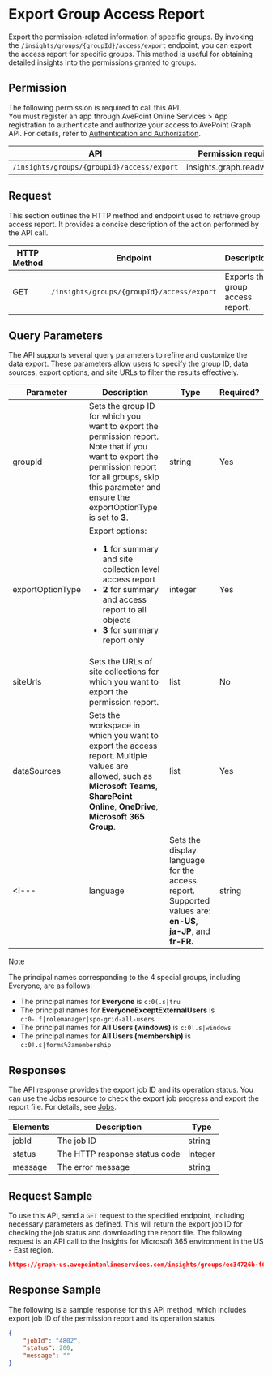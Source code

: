 # Export Group Access Report

Export the permission-related information of specific groups. By invoking the `/insights/groups/{groupId}/access/export` endpoint, you can export the access report for specific groups. This method is useful for obtaining detailed insights into the permissions granted to groups. 

## Permission 

The following permission is required to call this API.  
You must register an app through AvePoint Online Services > App registration to authenticate and authorize your access to AvePoint Graph API. For details, refer to [Authentication and Authorization](https://learn.avepoint.com/docs/Use-AvePoint-Graph-API.html#authentication-and-authorization).

| API     | Permission required | 
|-------------------|---------------|
| `/insights/groups/{groupId}/access/export` |insights.graph.readwrite.all   |

## Request 

This section outlines the HTTP method and endpoint used to retrieve group access report. It provides a concise description of the action performed by the API call. 

| HTTP Method | Endpoint | Description |
| --- | --- | --- |
| GET | `/insights/groups/{groupId}/access/export` | Exports the group access report. |


## Query Parameters

The API supports several query parameters to refine and customize the data export. These parameters allow users to specify the group ID, data sources, export options, and site URLs to filter the results effectively.


| Parameter        | Description     | Type    | Required? |
|------------------|----------------|---------|-----------|
| groupId          | Sets the group ID for which you want to export the permission report. Note that if you want to export the permission report for all groups, skip this parameter and ensure the exportOptionType is set to **3**. | string  | Yes       |
| exportOptionType | Export options: <ul><li>**1** for summary and site collection level access report</li><li> **2** for summary and access report to all objects</li><li> **3** for summary report only</li> | integer | Yes        |
| siteUrls         | Sets the URLs of site collections for which you want to export the permission report.                             | list   | No        |
| dataSources      | Sets the workspace in which you want to export the access report. Multiple values are allowed, such as **Microsoft Teams**, **SharePoint Online**, **OneDrive**, **Microsoft 365 Group**.          | list   | Yes        |
<!---| language | Sets the display language for the access report. Supported values are: **en-US**, **ja-JP**, and **fr-FR**. | string | No --->

> [!NOTE] 
> The principal names corresponding to the 4 special groups, including Everyone, are as follows:  
>- The principal names for **Everyone** is ```c:0(.s|tru```
>- The principal names for **EveryoneExceptExternalUsers** is ```c:0-.f|rolemanager|spo-grid-all-users```
>- The principal names for **All Users (windows)** is ```c:0!.s|windows```
>- The principal names for **All Users (membership)** is ```c:0!.s|forms%3amembership```


[languages + data source rewrite]: #

## Responses

The API response provides the export job ID and its operation status. You can use the Jobs resource to check the export job progress and export the report file. For details, see [Jobs](../exportJobs/exportJobFile.md).

| Elements | Description                                      | Type    |
|----------|--------------------------------------------------|---------|
| jobId    | The job ID                                       | string  |
| status   | The HTTP response status code                    | integer |
| message  | The error message                                | string  |


## Request Sample

To use this API, send a `GET` request to the specified endpoint, including necessary parameters as defined. This will return the export job ID for checking the job status and downloading the report file. The following request is an API call to the Insights for Microsoft 365 environment in the US - East region. 

```json
https://graph-us.avepointonlineservices.com/insights/groups/ec34726b-f692-424f-aaf0-f6a478a1b9fc7/access/export?exportOptionType=2&siteUrls=https%3A%2F***%2Fm3***x636363.sharepoint.com%2Fsites%2F*****2022publicteam01&dataSources=microsoft%20teams&dataSources=sharepoint%20online
```


## Response Sample  

The following is a sample response for this API method, which includes export job ID of the permission report and its operation status 

```json
{
    "jobId": "4802",
    "status": 200,
    "message": ""
}